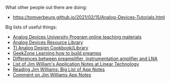 What other people out there are doing:  
- https://tomverbeure.github.io/2021/02/15/Analog-Devices-Tutorials.html

Big lists of useful things:
- [Analog Devices University Program online teaching materials](https://wiki.analog.com/university/courses/tutorials/index)
- [Analog Devices Resource Library](https://www.analog.com/en/resources.html)
- [TI Analog Design Cookbook/Library](https://www.ti.com/design-development/analog-circuits.html)
- [GeekZone Learning how to build preamps](https://gearspace.com/board/geekzone/865500-learning-how-build-preamps.html)
- [Differences between preamplifier, instrumentation amplifier and LNA](https://electronics.stackexchange.com/questions/176421/differences-between-preamplifier-instrumentation-amplifier-and-lna)
- [List of Jim William's Application Notes at Linear Technology](https://www.specialtycircuits.com/list-of-jim-williams-application-note-at-linear-technology.html)
- [Reading Jim Williams: Big List of App Notes](https://readingjimwilliams.blogspot.com/p/best-app-notes.html)
- [Comment on Jim Williams App Notes ](https://forum.contextualelectronics.com/t/jim-williams-app-notes/304)

